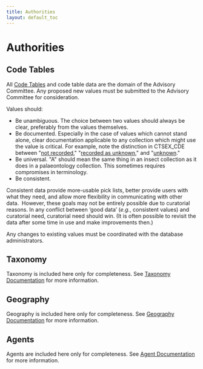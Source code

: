 ```yaml
---
title: Authorities
layout: default_toc
---
```


# Authorities



## Code Tables

All [Code
Tables](http://arctos.database.museum/info/ctDocumentation.cfm) and code
table data are the domain of the Advisory Committee. Any proposed new
values must be submitted to the Advisory Committee for consideration.

Values should:

-   Be unambiguous. The choice between two values should always be
    clear, preferably from the values themselves.
-   Be documented. Especially in the case of values which cannot stand
    alone, clear documentation applicable to any collection which might
    use the value is critical. For example, note the distinction in
    CTSEX_CDE between "[not
    recorded](http://arctos.database.museum/info/ctDocumentation.cfm?table=CTSEX_CDE&field=not%20recorded),"
    "[recorded as
    unknown](http://arctos.database.museum/info/ctDocumentation.cfm?table=CTSEX_CDE&field=recorded%20as%20unknown),"
    and
    "[unknown](http://arctos.database.museum/info/ctDocumentation.cfm?table=CTSEX_CDE&field=unknown)."
-   Be universal. "A" should mean the same thing in an insect collection
    as it does in a palaeontology collection. This sometimes requires
    compromises in terminology.
-   Be consistent.

Consistent data provide more-usable pick lists, better provide users
with what they need, and allow more flexibility in communicating with
other data.  However, these goals may not be entirely possible due to
curatorial reasons. In any conflict between ‘good data’ (*e.g.*,
consistent values) and curatorial need, curatorial need should win. (It
is often possible to revisit the data after some time in use and make
improvements then.)

Any changes to existing values must be coordinated with the database
administrators.

## Taxonomy



Taxonomy is included here only for completeness. See [Taxonomy
Documentation](/documentation/identification/taxonomy/) for more
information.

## Geography



Geography is included here only for completeness. See [Geography
Documentation](/documentation/places/higher-geography/) for more
information.

## Agents



Agents are included here only for completeness. See [Agent
Documentation](/documentation/agent/) for more information.
